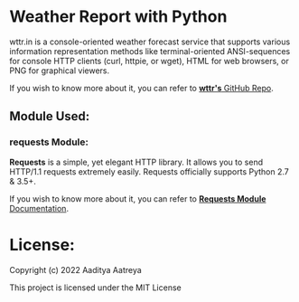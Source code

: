 # Weather Report with Python
wttr.in is a console-oriented weather forecast service that supports various information representation methods like terminal-oriented ANSI-sequences for console HTTP clients (curl, httpie, or wget), HTML for web browsers, or PNG for graphical viewers.

If you wish to know more about it, you can refer to [**wttr's** GitHub Repo](https://github.com/chubin/wttr.in).

## Module Used:

### requests Module:

**Requests** is a simple, yet elegant HTTP library. It allows you to send HTTP/1.1 requests extremely easily. Requests officially supports Python 2.7 & 3.5+.

If you wish to know more about it, you can refer to [**Requests Module** Documentation](https://docs.python-requests.org/en/master/).

License:
==========================
Copyright (c) 2022 Aaditya Aatreya

This project is licensed under the MIT License
